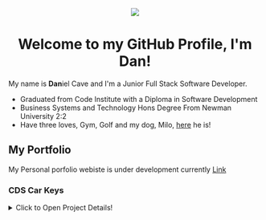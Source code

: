 <p align="center">
  <img src="https://media3.giphy.com/media/v1.Y2lkPTc5MGI3NjExeHRlZDA4Z3poNDZ0YmFpbHdtYWc0a2Z0dDVhbW1tbjVicWhsMWhwNyZlcD12MV9pbnRlcm5hbF9naWZfYnlfaWQmY3Q9Zw/xT9IgG50Fb7Mi0prBC/giphy.gif">
</p>

<h1 align="center">Welcome to my GitHub Profile, I'm Dan!</h1>

My name is <strong>Dan</strong>iel Cave and I'm a Junior Full Stack Software Developer.
- Graduated from Code Institute with a Diploma in Software Development 
- Business Systems and Technology Hons Degree From Newman University 2:2
- Have three loves, Gym, Golf and my dog, Milo, [here](/assets/IMG_1143.png) he is!

## My Portfolio
My Personal porfolio webiste is under development currently [Link](https://danielcave.co.uk/) 

<h3>CDS Car Keys</h3>
    <details>
        <summary>Click to Open Project Details!</summary>
    </details>